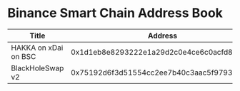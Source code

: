 # Binance Smart Chain Address Book

| Title | Address |
| -------- | -------- |
| HAKKA on xDai on BSC     | 0x1d1eb8e8293222e1a29d2c0e4ce6c0acfd89aaac     |
| BlackHoleSwap v2     | 0x75192d6f3d51554cc2ee7b40c3aac5f97934ce7e     |
